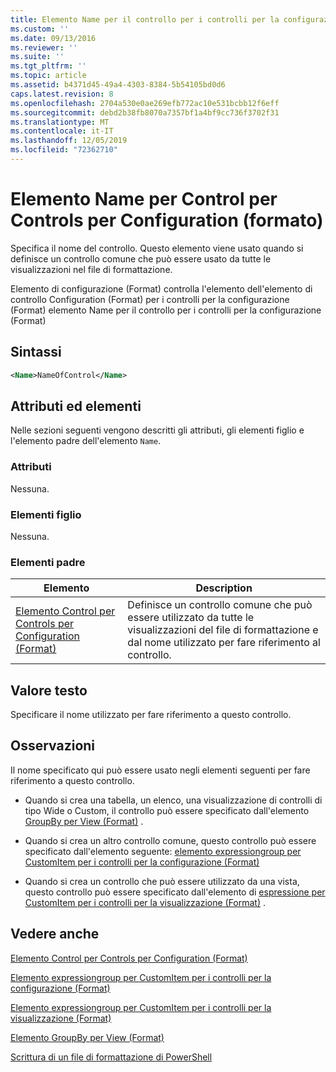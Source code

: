 ```yaml
---
title: Elemento Name per il controllo per i controlli per la configurazione (Format) | Microsoft Docs
ms.custom: ''
ms.date: 09/13/2016
ms.reviewer: ''
ms.suite: ''
ms.tgt_pltfrm: ''
ms.topic: article
ms.assetid: b4371d45-49a4-4303-8384-5b54105bd0d6
caps.latest.revision: 8
ms.openlocfilehash: 2704a530e0ae269efb772ac10e531bcbb12f6eff
ms.sourcegitcommit: debd2b38fb8070a7357bf1a4bf9cc736f3702f31
ms.translationtype: MT
ms.contentlocale: it-IT
ms.lasthandoff: 12/05/2019
ms.locfileid: "72362710"
---
```

# <a name="name-element-for-control-for-controls-for-configuration-format"></a>Elemento Name per Control per Controls per Configuration (formato)

Specifica il nome del controllo. Questo elemento viene usato quando si definisce un controllo comune che può essere usato da tutte le visualizzazioni nel file di formattazione.

Elemento di configurazione (Format) controlla l'elemento dell'elemento di controllo Configuration (Format) per i controlli per la configurazione (Format) elemento Name per il controllo per i controlli per la configurazione (Format)

## <a name="syntax"></a>Sintassi

```xml
<Name>NameOfControl</Name>

```

## <a name="attributes-and-elements"></a>Attributi ed elementi

Nelle sezioni seguenti vengono descritti gli attributi, gli elementi figlio e l'elemento padre dell'elemento `Name`.

### <a name="attributes"></a>Attributi

Nessuna.

### <a name="child-elements"></a>Elementi figlio

Nessuna.

### <a name="parent-elements"></a>Elementi padre

|Elemento|Description|
|-------------|-----------------|
|[Elemento Control per Controls per Configuration (Format)](./control-element-for-controls-for-configuration-format.md)|Definisce un controllo comune che può essere utilizzato da tutte le visualizzazioni del file di formattazione e dal nome utilizzato per fare riferimento al controllo.|

## <a name="text-value"></a>Valore testo

Specificare il nome utilizzato per fare riferimento a questo controllo.

## <a name="remarks"></a>Osservazioni

Il nome specificato qui può essere usato negli elementi seguenti per fare riferimento a questo controllo.

- Quando si crea una tabella, un elenco, una visualizzazione di controlli di tipo Wide o Custom, il controllo può essere specificato dall'elemento [GroupBy per View (Format)](./groupby-element-for-view-format.md) .

- Quando si crea un altro controllo comune, questo controllo può essere specificato dall'elemento seguente: [elemento expressiongroup per CustomItem per i controlli per la configurazione (Format)](./expressionbinding-element-for-customitem-for-controls-for-configuration-format.md)

- Quando si crea un controllo che può essere utilizzato da una vista, questo controllo può essere specificato dall'elemento di [espressione per CustomItem per i controlli per la visualizzazione (Format)](./expressionbinding-element-for-customitem-for-controls-for-view-format.md) .

## <a name="see-also"></a>Vedere anche

[Elemento Control per Controls per Configuration (Format)](./control-element-for-controls-for-configuration-format.md)

[Elemento expressiongroup per CustomItem per i controlli per la configurazione (Format)](./expressionbinding-element-for-customitem-for-controls-for-configuration-format.md)

[Elemento expressiongroup per CustomItem per i controlli per la visualizzazione (Format)](./expressionbinding-element-for-customitem-for-controls-for-view-format.md)

[Elemento GroupBy per View (Format)](./groupby-element-for-view-format.md)

[Scrittura di un file di formattazione di PowerShell](./writing-a-powershell-formatting-file.md)
